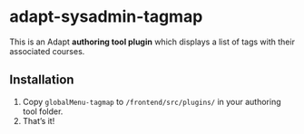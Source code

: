 # adapt-sysadmin-tagmap

This is an Adapt **authoring tool plugin** which displays a list of tags with their associated courses.

## Installation

1. Copy `globalMenu-tagmap` to `/frontend/src/plugins/` in your authoring tool folder.
2. That’s it!